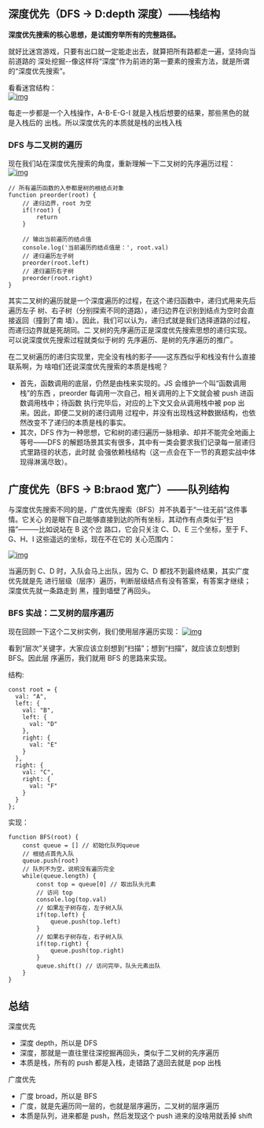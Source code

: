## 深度优先（DFS -> D:depth 深度）——栈结构

**深度优先搜索的核心思想，是试图穷举所有的完整路径。**

就好比迷宫游戏，只要有出口就一定能走出去，就算把所有路都走一遍，坚持向当前道路的
深处挖掘--像这样将“深度”作为前进的第一要素的搜索方法，就是所谓的“深度优先搜索”。

看看迷宫结构：<br>
<a data-fancybox title="img" href="https://p1-jj.byteimg.com/tos-cn-i-t2oaga2asx/gold-user-assets/2020/4/18/1718dd0887578d3d~tplv-t2oaga2asx-watermark.awebp">![img](https://p1-jj.byteimg.com/tos-cn-i-t2oaga2asx/gold-user-assets/2020/4/18/1718dd0887578d3d~tplv-t2oaga2asx-watermark.awebp)</a>

每走一步都是一个入栈操作，A-B-E-G-I 就是入栈后想要的结果，那些黑色的就是入栈后的
出栈。所以深度优先的本质就是栈的出栈入栈

### DFS 与二叉树的遍历

现在我们站在深度优先搜索的角度，重新理解一下二叉树的先序遍历过程：<br>
<a data-fancybox title="img" href="https://p1-jj.byteimg.com/tos-cn-i-t2oaga2asx/gold-user-assets/2020/4/6/1714ec42acc57e04~tplv-t2oaga2asx-watermark.awebp">![img](https://p1-jj.byteimg.com/tos-cn-i-t2oaga2asx/gold-user-assets/2020/4/6/1714ec42acc57e04~tplv-t2oaga2asx-watermark.awebp)</a>

```
// 所有遍历函数的入参都是树的根结点对象
function preorder(root) {
    // 递归边界，root 为空
    if(!root) {
        return
    }

    // 输出当前遍历的结点值
    console.log('当前遍历的结点值是：', root.val)
    // 递归遍历左子树
    preorder(root.left)
    // 递归遍历右子树
    preorder(root.right)
}
```

其实二叉树的遍历就是一个深度遍历的过程，在这个递归函数中，递归式用来先后遍历左子
树、右子树（分别探索不同的道路），递归边界在识别到结点为空时会直接返回（撞到了南
墙）。因此，我们可以认为，递归式就是我们选择道路的过程，而递归边界就是死胡同。二
叉树的先序遍历正是深度优先搜索思想的递归实现。可以说深度优先搜索过程就类似于树的
先序遍历、是树的先序遍历的推广。

在二叉树遍历的递归实现里，完全没有栈的影子——这东西似乎和栈没有什么直接联系啊，为
啥咱们还说深度优先搜索的本质是栈呢？

- 首先，函数调用的底层，仍然是由栈来实现的。JS 会维护一个叫“函数调用栈”的东西
  ，preorder 每调用一次自己，相关调用的上下文就会被 push 进函数调用栈中；待函数
  执行完毕后，对应的上下文又会从调用栈中被 pop 出来。因此，即便二叉树的递归调用
  过程中，并没有出现栈这种数据结构，也依然改变不了递归的本质是栈的事实。
- 其次，DFS 作为一种思想，它和树的递归遍历一脉相承、却并不能完全地画上等号——DFS
  的解题场景其实有很多，其中有一类会要求我们记录每一层递归式里路径的状态，此时就
  会强依赖栈结构（这一点会在下一节的真题实战中体现得淋漓尽致）。

## 广度优先（BFS -> B:braod 宽广）——队列结构

与深度优先搜索不同的是，广度优先搜索（BFS）并不执着于“一往无前”这件事情。它关心
的是眼下自己能够直接到达的所有坐标，其动作有点类似于“扫描”———比如说站在 B 这个岔
路口，它会只关注 C、D、E 三个坐标，至于 F、G、H、I 这些遥远的坐标，现在不在它的
关心范围内：

<a data-fancybox title="img" href="https://p1-jj.byteimg.com/tos-cn-i-t2oaga2asx/gold-user-assets/2020/4/19/17190ddba3cdc06c~tplv-t2oaga2asx-watermark.awebp">![img](https://p1-jj.byteimg.com/tos-cn-i-t2oaga2asx/gold-user-assets/2020/4/19/17190ddba3cdc06c~tplv-t2oaga2asx-watermark.awebp)</a>

当遍历到 C、D 时，入队会马上出队，因为 C、D 都找不到最终结果，其实广度优先就是先
进行层级（层序）遍历，判断层级结点有没有答案，有答案才继续；深度优先就一条路走到
黑，撞到墙壁了再回头。

### BFS 实战：二叉树的层序遍历

现在回顾一下这个二叉树实例，我们使用层序遍历实现：
<a data-fancybox title="img" href="https://p1-jj.byteimg.com/tos-cn-i-t2oaga2asx/gold-user-assets/2020/4/19/1719130c81086dbb~tplv-t2oaga2asx-watermark.awebp">![img](https://p1-jj.byteimg.com/tos-cn-i-t2oaga2asx/gold-user-assets/2020/4/19/1719130c81086dbb~tplv-t2oaga2asx-watermark.awebp)</a>

看到“层次”关键字，大家应该立刻想到“扫描”；想到“扫描”，就应该立刻想到 BFS。因此层
序遍历，我们就用 BFS 的思路来实现。

结构:

```
const root = {
  val: "A",
  left: {
    val: "B",
    left: {
      val: "D"
    },
    right: {
      val: "E"
    }
  },
  right: {
    val: "C",
    right: {
      val: "F"
    }
  }
};
```

实现：

```
function BFS(root) {
    const queue = [] // 初始化队列queue
    // 根结点首先入队
    queue.push(root)
    // 队列不为空，说明没有遍历完全
    while(queue.length) {
        const top = queue[0] // 取出队头元素
        // 访问 top
        console.log(top.val)
        // 如果左子树存在，左子树入队
        if(top.left) {
            queue.push(top.left)
        }
        // 如果右子树存在，右子树入队
        if(top.right) {
            queue.push(top.right)
        }
        queue.shift() // 访问完毕，队头元素出队
    }
}
```

## 总结

深度优先

- 深度 depth，所以是 DFS
- 深度，那就是一直往里往深挖掘再回头，类似于二叉树的先序遍历
- 本质是栈，所有的 push 都是入栈，走错路了退回去就是 pop 出栈

广度优先

- 广度 broad，所以是 BFS
- 广度，就是先遍历同一层的，也就是层序遍历，二叉树的层序遍历
- 本质是队列，进来都是 push，然后发现这个 push 进来的没啥用就丢掉 shift
